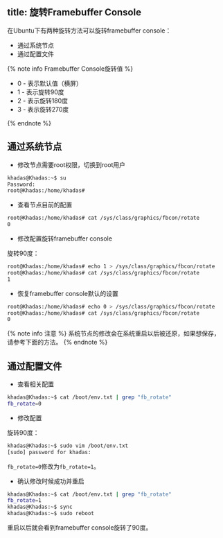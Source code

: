 title: 旋转Framebuffer Console
---

在Ubuntu下有两种旋转方法可以旋转framebuffer console：

* 通过系统节点
* 通过配置文件

{% note info Framebuffer Console旋转值 %}

* 0 - 表示默认值（横屏）
* 1 - 表示旋转90度
* 2 - 表示旋转180度
* 3 - 表示旋转270度

{% endnote %}

## 通过系统节点

* 修改节点需要root权限，切换到root用户

```sh
khadas@Khadas:~$ su
Password: 
root@Khadas:/home/khadas#
```

* 查看节点目前的配置

```sh
root@Khadas:/home/khadas# cat /sys/class/graphics/fbcon/rotate
0
```

* 修改配置旋转framebuffer console

旋转90度：

```sh
root@Khadas:/home/khadas# echo 1 > /sys/class/graphics/fbcon/rotate
root@Khadas:/home/khadas# cat /sys/class/graphics/fbcon/rotate
1
```

* 恢复framebuffer console默认的设置


```sh
root@Khadas:/home/khadas# echo 0 > /sys/class/graphics/fbcon/rotate
root@Khadas:/home/khadas# cat /sys/class/graphics/fbcon/rotate     
0
```

{% note info 注意 %}
系统节点的修改会在系统重启以后被还原，如果想保存，请参考下面的方法。
{% endnote %}


## 通过配置文件

* 查看相关配置

```sh
khadas@Khadas:~$ cat /boot/env.txt | grep "fb_rotate"
fb_rotate=0
```

* 修改配置


旋转90度：

```sh
khadas@Khadas:~$ sudo vim /boot/env.txt 
[sudo] password for khadas:
```

`fb_rotate=0`修改为`fb_rotate=1`。

* 确认修改时候成功并重启

```sh
khadas@Khadas:~$ cat /boot/env.txt | grep "fb_rotate"
fb_rotate=1
khadas@Khadas:~$ sync
khadas@Khadas:~$ sudo reboot
```

重启以后就会看到framebuffer console旋转了90度。
